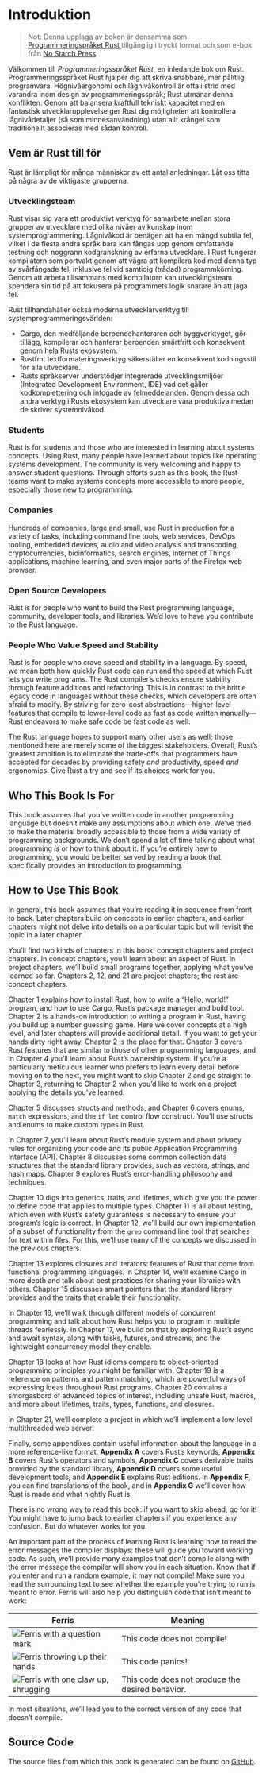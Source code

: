 # Introduktion

>Not: Denna upplaga av boken är densamma som [Programmeringspråket Rust
>][nsprust] tillgänglig i tryckt format och som e-bok från [No Starch
> Press][nsp].

[nsprust]: https://nostarch.com/rust-programming-language-2nd-edition
[nsp]: https://nostarch.com/

Välkommen till _Programmeringsspråket Rust_, en inledande bok om Rust.
Programmeringsspråket Rust hjälper dig att skriva snabbare, mer pålitlig
programvara. Högnivåergonomi och lågnivåkontroll är ofta i strid med varandra
inom design av programmeringsspråk; Rust utmanar denna konflikten. Genom att
balansera kraftfull tekniskt kapacitet med en fantastisk utvecklarupplevelse ger
Rust dig möjligheten att kontrollera lågnivådetaljer (så som minnesanvändning)
utan allt krångel som traditionellt associeras med sådan kontroll.

## Vem är Rust till för

Rust är lämpligt för många människor av ett antal anledningar. Låt oss titta på 
några av de viktigaste grupperna.

### Utvecklingsteam

Rust visar sig vara ett produktivt verktyg för samarbete mellan stora grupper av 
utvecklare med olika nivåer av kunskap inom systemprogrammering. Lågnivåkod är benägen
att ha en mängd subtila fel, vilket i de flesta andra språk bara kan fångas upp genom
omfattande testning och noggrann kodgranskning av erfarna utvecklare. I Rust fungerar
kompilatorn som portvakt genom att vägra att kompilera kod med denna typ av svårfångade
fel, inklusive fel vid samtidig (trådad) programmkörning. Genom att arbeta tillsammans
med kompilatorn kan utvecklingsteam spendera sin tid på att fokusera på programmets logik
snarare än att jaga fel.

Rust tillhandahåller också moderna utvecklarverktyg till systemprogrammeringsvärlden:

- Cargo, den medföljande beroendehanteraren och byggverktyget, gör tillägg, kompilerar
  och hanterar beroenden smärtfritt och konsekvent genom hela Rusts ekosystem.
- Rustfmt textformateringsverktyg säkerställer en konsekvent kodningsstil för alla utvecklare.
- Rusts språkserver understödjer integrerade utvecklingsmiljöer (Integrated Development Environment, IDE)
  vad det gäller kodkomplettering och infogade av felmeddelanden.
Genom dessa och andra verktyg i Rusts ekosystem kan utvecklare vara produktiva medan de
skriver systemnivåkod.

### Students

Rust is for students and those who are interested in learning about systems
concepts. Using Rust, many people have learned about topics like operating
systems development. The community is very welcoming and happy to answer
student questions. Through efforts such as this book, the Rust teams want to
make systems concepts more accessible to more people, especially those new to
programming.

### Companies

Hundreds of companies, large and small, use Rust in production for a variety of
tasks, including command line tools, web services, DevOps tooling, embedded
devices, audio and video analysis and transcoding, cryptocurrencies,
bioinformatics, search engines, Internet of Things applications, machine
learning, and even major parts of the Firefox web browser.

### Open Source Developers

Rust is for people who want to build the Rust programming language, community,
developer tools, and libraries. We’d love to have you contribute to the Rust
language.

### People Who Value Speed and Stability

Rust is for people who crave speed and stability in a language. By speed, we
mean both how quickly Rust code can run and the speed at which Rust lets you
write programs. The Rust compiler’s checks ensure stability through feature
additions and refactoring. This is in contrast to the brittle legacy code in
languages without these checks, which developers are often afraid to modify. By
striving for zero-cost abstractions—higher-level features that compile to
lower-level code as fast as code written manually—Rust endeavors to make safe
code be fast code as well.

The Rust language hopes to support many other users as well; those mentioned
here are merely some of the biggest stakeholders. Overall, Rust’s greatest
ambition is to eliminate the trade-offs that programmers have accepted for
decades by providing safety _and_ productivity, speed _and_ ergonomics. Give
Rust a try and see if its choices work for you.

## Who This Book Is For

This book assumes that you’ve written code in another programming language but
doesn’t make any assumptions about which one. We’ve tried to make the material
broadly accessible to those from a wide variety of programming backgrounds. We
don’t spend a lot of time talking about what programming _is_ or how to think
about it. If you’re entirely new to programming, you would be better served by
reading a book that specifically provides an introduction to programming.

## How to Use This Book

In general, this book assumes that you’re reading it in sequence from front to
back. Later chapters build on concepts in earlier chapters, and earlier
chapters might not delve into details on a particular topic but will revisit
the topic in a later chapter.

You’ll find two kinds of chapters in this book: concept chapters and project
chapters. In concept chapters, you’ll learn about an aspect of Rust. In project
chapters, we’ll build small programs together, applying what you’ve learned so
far. Chapters 2, 12, and 21 are project chapters; the rest are concept chapters.

Chapter 1 explains how to install Rust, how to write a “Hello, world!” program,
and how to use Cargo, Rust’s package manager and build tool. Chapter 2 is a
hands-on introduction to writing a program in Rust, having you build up a
number guessing game. Here we cover concepts at a high level, and later
chapters will provide additional detail. If you want to get your hands dirty
right away, Chapter 2 is the place for that. Chapter 3 covers Rust features
that are similar to those of other programming languages, and in Chapter 4
you’ll learn about Rust’s ownership system. If you’re a particularly meticulous
learner who prefers to learn every detail before moving on to the next, you
might want to skip Chapter 2 and go straight to Chapter 3, returning to Chapter
2 when you’d like to work on a project applying the details you’ve learned.

Chapter 5 discusses structs and methods, and Chapter 6 covers enums, `match`
expressions, and the `if let` control flow construct. You’ll use structs and
enums to make custom types in Rust.

In Chapter 7, you’ll learn about Rust’s module system and about privacy rules
for organizing your code and its public Application Programming Interface
(API). Chapter 8 discusses some common collection data structures that the
standard library provides, such as vectors, strings, and hash maps. Chapter 9
explores Rust’s error-handling philosophy and techniques.

Chapter 10 digs into generics, traits, and lifetimes, which give you the power
to define code that applies to multiple types. Chapter 11 is all about testing,
which even with Rust’s safety guarantees is necessary to ensure your program’s
logic is correct. In Chapter 12, we’ll build our own implementation of a subset
of functionality from the `grep` command line tool that searches for text
within files. For this, we’ll use many of the concepts we discussed in the
previous chapters.

Chapter 13 explores closures and iterators: features of Rust that come from
functional programming languages. In Chapter 14, we’ll examine Cargo in more
depth and talk about best practices for sharing your libraries with others.
Chapter 15 discusses smart pointers that the standard library provides and the
traits that enable their functionality.

In Chapter 16, we’ll walk through different models of concurrent programming and
talk about how Rust helps you to program in multiple threads fearlessly. In
Chapter 17, we build on that by exploring Rust’s async and await syntax, along
with tasks, futures, and streams, and the lightweight concurrency model they
enable.

Chapter 18 looks at how Rust idioms compare to object-oriented programming
principles you might be familiar with. Chapter 19 is a reference on patterns and
pattern matching, which are powerful ways of expressing ideas throughout Rust
programs. Chapter 20 contains a smorgasbord of advanced topics of interest,
including unsafe Rust, macros, and more about lifetimes, traits, types,
functions, and closures.

In Chapter 21, we’ll complete a project in which we’ll implement a low-level
multithreaded web server!

Finally, some appendixes contain useful information about the language in a more
reference-like format. **Appendix A** covers Rust’s keywords, **Appendix B**
covers Rust’s operators and symbols, **Appendix C** covers derivable traits
provided by the standard library, **Appendix D** covers some useful development
tools, and **Appendix E** explains Rust editions. In **Appendix F**, you can
find translations of the book, and in **Appendix G** we’ll cover how Rust is
made and what nightly Rust is.

There is no wrong way to read this book: if you want to skip ahead, go for it!
You might have to jump back to earlier chapters if you experience any
confusion. But do whatever works for you.

<span id="ferris"></span>

An important part of the process of learning Rust is learning how to read the
error messages the compiler displays: these will guide you toward working code.
As such, we’ll provide many examples that don’t compile along with the error
message the compiler will show you in each situation. Know that if you enter
and run a random example, it may not compile! Make sure you read the
surrounding text to see whether the example you’re trying to run is meant to
error. Ferris will also help you distinguish code that isn’t meant to work:

| Ferris                                                                                                           | Meaning                                          |
| ---------------------------------------------------------------------------------------------------------------- | ------------------------------------------------ |
| <img src="img/ferris/does_not_compile.svg" class="ferris-explain" alt="Ferris with a question mark"/>            | This code does not compile!                      |
| <img src="img/ferris/panics.svg" class="ferris-explain" alt="Ferris throwing up their hands"/>                   | This code panics!                                |
| <img src="img/ferris/not_desired_behavior.svg" class="ferris-explain" alt="Ferris with one claw up, shrugging"/> | This code does not produce the desired behavior. |

In most situations, we’ll lead you to the correct version of any code that
doesn’t compile.

## Source Code

The source files from which this book is generated can be found on
[GitHub][book].

[book]: https://github.com/rust-lang/book/tree/main/src
